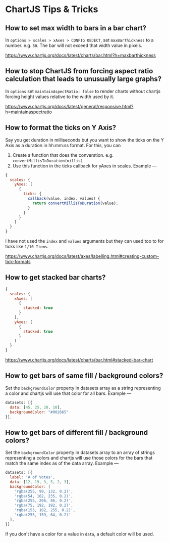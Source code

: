 # ChartJS Tips & Tricks

## How to set max width to bars in a bar chart?
In `options > scales > xAxes > CONFIG OBJECT`, set `maxBarThickness` to a number. e.g. `50`. The bar will not exceed that width value in pixels.

https://www.chartjs.org/docs/latest/charts/bar.html?h=maxbarthickness

## How to stop ChartJS from forcing aspect ratio calculation that leads to unusually large graphs?
In `options` set `maintainAspectRatio: false` to render charts without chartjs forcing height values relative to the width used by it.

https://www.chartjs.org/docs/latest/general/responsive.html?h=maintainaspectratio

## How to format the ticks on Y Axis?
Say you get duration in milliseconds but you want to show the ticks on the Y Axis as a duration in hh:mm:ss format. For this, you can
1. Create a function that does the converstion. e.g. `convertMillisToDuration(millis)`
2. Use this function in the ticks callback for yAxes in scales. Example &mdash;

```js
{
  scales: {
    yAxes: [
      {
        ticks: {
          callback(value, index, values) {
            return convertMillisToDuration(value);
          }
        }
      }
    ]
  }
}
```
I have not used the `index` and `values` arguments but they can used too to for ticks like `1/10 Items`.

https://www.chartjs.org/docs/latest/axes/labelling.html#creating-custom-tick-formats
## How to get stacked bar charts?
```js
{
  scales: {
    xAxes: [
      {
        stacked: true
      }
    ],
    yAxes: [
      {
        stacked: true
      }
    ]
  }
}
```

https://www.chartjs.org/docs/latest/charts/bar.html#stacked-bar-chart

## How to get bars of same fill / background colors?
Set the `backgroundColor` property in datasets array as a string representing a color and chartjs will use that color for all bars. Example &mdash;
```js
datasets: [{
  data: [45, 25, 20, 10],
  backgroundColor: "#002665"
}],
```

## How to get bars of different fill / background colors?
Set the `backgroundColor` property in datasets array to an array of strings representing a colors and chartjs will use those colors for the bars that match the same index as of the data array. Example &mdash;
```js
datasets: [{
  label: '# of Votes',
  data: [12, 19, 3, 5, 2, 3],
  backgroundColor: [
    'rgba(255, 99, 132, 0.2)',
    'rgba(54, 162, 235, 0.2)',
    'rgba(255, 206, 86, 0.2)',
    'rgba(75, 192, 192, 0.2)',
    'rgba(153, 102, 255, 0.2)',
    'rgba(255, 159, 64, 0.2)'
  ],
}]
```
If you don't have a color for a value in `data`, a default color will be used.
